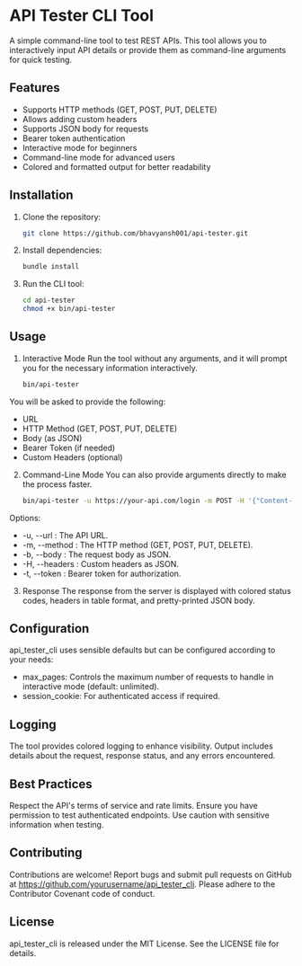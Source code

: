 
#  API Tester CLI Tool
A simple command-line tool to test REST APIs. This tool allows you to interactively input API details or provide them as command-line arguments for quick testing.

##  Features

- Supports HTTP methods (GET, POST, PUT, DELETE)
- Allows adding custom headers
- Supports JSON body for requests
- Bearer token authentication
- Interactive mode for beginners
- Command-line mode for advanced users
- Colored and formatted output for better readability

##  Installation

1. Clone the repository:
	```bash
	git clone https://github.com/bhavyansh001/api-tester.git
	```
2. Install dependencies:
	```bash
	bundle install
	```
3. Run the CLI tool:
	```bash
	cd api-tester
	chmod +x bin/api-tester
	```
##  Usage

1. Interactive Mode
Run the tool without any arguments, and it will prompt you for the necessary information interactively.
	```bash
	bin/api-tester
	```
You will be asked to provide the following:
- URL
- HTTP Method (GET, POST, PUT, DELETE)
- Body (as JSON)
- Bearer Token (if needed)
- Custom Headers (optional)
	
2. Command-Line Mode
You can also provide arguments directly to make the process faster.
	```bash
	bin/api-tester -u https://your-api.com/login -m POST -H '{"Content-Type": "application/json"}' -b '{"email": "user@example.com", "password": "password123"}' -t  'your_bearer_token'
	```
Options:
- -u, --url : The API URL.
- -m, --method : The HTTP method (GET, POST, PUT, DELETE).
- -b, --body : The request body as JSON.
- -H, --headers : Custom headers as JSON.
- -t, --token : Bearer token for authorization.

3. Response
The response from the server is displayed with colored status codes, headers in table format, and pretty-printed JSON body.

## Configuration

api_tester_cli uses sensible defaults but can be configured according to your needs:

- max_pages: Controls the maximum number of requests to handle in interactive mode (default: unlimited).
- session_cookie: For authenticated access if required.

## Logging

The tool provides colored logging to enhance visibility. Output includes details about the request, response status, and any errors encountered.

## Best Practices

Respect the API's terms of service and rate limits.
Ensure you have permission to test authenticated endpoints.
Use caution with sensitive information when testing.

## Contributing

Contributions are welcome! Report bugs and submit pull requests on GitHub at https://github.com/yourusername/api_tester_cli. Please adhere to the Contributor Covenant code of conduct.

## License
api_tester_cli is released under the MIT License. See the LICENSE file for details.
